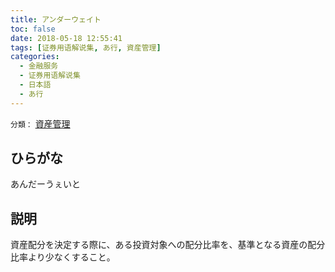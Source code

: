 ```yaml
---
title: アンダーウェイト
toc: false
date: 2018-05-18 12:55:41
tags: [证券用语解说集, あ行, 資産管理]
categories:
  - 金融服务
  - 证券用语解说集
  - 日本語
  - あ行
---
```


`分類：` [資産管理](/tags/資産管理/)

## ひらがな

あんだーうぇいと

## 説明

資産配分を決定する際に、ある投資対象への配分比率を、基準となる資産の配分比率より少なくすること。
